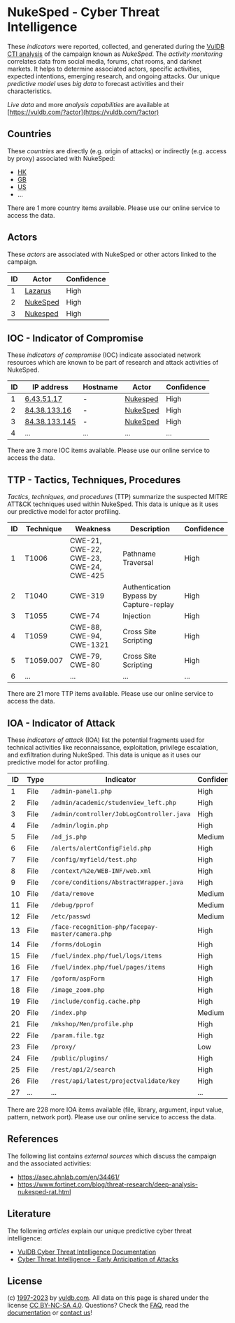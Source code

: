 # NukeSped - Cyber Threat Intelligence

These _indicators_ were reported, collected, and generated during the [VulDB CTI analysis](https://vuldb.com/?kb.cti) of the campaign known as _NukeSped_. The _activity monitoring_ correlates data from social media, forums, chat rooms, and darknet markets. It helps to determine associated actors, specific activities, expected intentions, emerging research, and ongoing attacks. Our unique _predictive model_ uses _big data_ to forecast activities and their characteristics.

_Live data_ and more _analysis capabilities_ are available at [https://vuldb.com/?actor](https://vuldb.com/?actor)

## Countries

These _countries_ are directly (e.g. origin of attacks) or indirectly (e.g. access by proxy) associated with NukeSped:

* [HK](https://vuldb.com/?country.hk)
* [GB](https://vuldb.com/?country.gb)
* [US](https://vuldb.com/?country.us)
* ...

There are 1 more country items available. Please use our online service to access the data.

## Actors

These _actors_ are associated with NukeSped or other actors linked to the campaign.

ID | Actor | Confidence
-- | ----- | ----------
1 | [Lazarus](https://vuldb.com/?actor.lazarus) | High
2 | [NukeSped](https://vuldb.com/?actor.nukesped) | High
3 | [Nukesped](https://vuldb.com/?actor.nukesped) | High

## IOC - Indicator of Compromise

These _indicators of compromise_ (IOC) indicate associated network resources which are known to be part of research and attack activities of NukeSped.

ID | IP address | Hostname | Actor | Confidence
-- | ---------- | -------- | ----- | ----------
1 | [6.43.51.17](https://vuldb.com/?ip.6.43.51.17) | - | [Nukesped](https://vuldb.com/?actor.nukesped) | High
2 | [84.38.133.16](https://vuldb.com/?ip.84.38.133.16) | - | [NukeSped](https://vuldb.com/?actor.nukesped) | High
3 | [84.38.133.145](https://vuldb.com/?ip.84.38.133.145) | - | [NukeSped](https://vuldb.com/?actor.nukesped) | High
4 | ... | ... | ... | ...

There are 3 more IOC items available. Please use our online service to access the data.

## TTP - Tactics, Techniques, Procedures

_Tactics, techniques, and procedures_ (TTP) summarize the suspected MITRE ATT&CK techniques used within NukeSped. This data is unique as it uses our predictive model for actor profiling.

ID | Technique | Weakness | Description | Confidence
-- | --------- | -------- | ----------- | ----------
1 | T1006 | CWE-21, CWE-22, CWE-23, CWE-24, CWE-425 | Pathname Traversal | High
2 | T1040 | CWE-319 | Authentication Bypass by Capture-replay | High
3 | T1055 | CWE-74 | Injection | High
4 | T1059 | CWE-88, CWE-94, CWE-1321 | Cross Site Scripting | High
5 | T1059.007 | CWE-79, CWE-80 | Cross Site Scripting | High
6 | ... | ... | ... | ...

There are 21 more TTP items available. Please use our online service to access the data.

## IOA - Indicator of Attack

These _indicators of attack_ (IOA) list the potential fragments used for technical activities like reconnaissance, exploitation, privilege escalation, and exfiltration during NukeSped. This data is unique as it uses our predictive model for actor profiling.

ID | Type | Indicator | Confidence
-- | ---- | --------- | ----------
1 | File | `/admin-panel1.php` | High
2 | File | `/admin/academic/studenview_left.php` | High
3 | File | `/admin/controller/JobLogController.java` | High
4 | File | `/admin/login.php` | High
5 | File | `/ad_js.php` | Medium
6 | File | `/alerts/alertConfigField.php` | High
7 | File | `/config/myfield/test.php` | High
8 | File | `/context/%2e/WEB-INF/web.xml` | High
9 | File | `/core/conditions/AbstractWrapper.java` | High
10 | File | `/data/remove` | Medium
11 | File | `/debug/pprof` | Medium
12 | File | `/etc/passwd` | Medium
13 | File | `/face-recognition-php/facepay-master/camera.php` | High
14 | File | `/forms/doLogin` | High
15 | File | `/fuel/index.php/fuel/logs/items` | High
16 | File | `/fuel/index.php/fuel/pages/items` | High
17 | File | `/goform/aspForm` | High
18 | File | `/image_zoom.php` | High
19 | File | `/include/config.cache.php` | High
20 | File | `/index.php` | Medium
21 | File | `/mkshop/Men/profile.php` | High
22 | File | `/param.file.tgz` | High
23 | File | `/proxy/` | Low
24 | File | `/public/plugins/` | High
25 | File | `/rest/api/2/search` | High
26 | File | `/rest/api/latest/projectvalidate/key` | High
27 | ... | ... | ...

There are 228 more IOA items available (file, library, argument, input value, pattern, network port). Please use our online service to access the data.

## References

The following list contains _external sources_ which discuss the campaign and the associated activities:

* https://asec.ahnlab.com/en/34461/
* https://www.fortinet.com/blog/threat-research/deep-analysis-nukesped-rat.html

## Literature

The following _articles_ explain our unique predictive cyber threat intelligence:

* [VulDB Cyber Threat Intelligence Documentation](https://vuldb.com/?kb.cti)
* [Cyber Threat Intelligence - Early Anticipation of Attacks](https://www.scip.ch/en/?labs.20201022)

## License

(c) [1997-2023](https://vuldb.com/?kb.changelog) by [vuldb.com](https://vuldb.com/?kb.about). All data on this page is shared under the license [CC BY-NC-SA 4.0](https://creativecommons.org/licenses/by-nc-sa/4.0/). Questions? Check the [FAQ](https://vuldb.com/?kb.faq), read the [documentation](https://vuldb.com/?kb) or [contact us](https://vuldb.com/?contact)!
